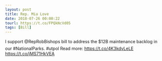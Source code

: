 ```yaml
---
layout: post
title: Rep. Mia Love
date: 2018-07-26 00:00:22
tourl: https://t.co/FPQkNcVd05
tags: [Bill]
---
```

I support @RepRobBishops bill to address the $12B maintenance backlog in our #NationalParks. #utpol
Read more:  https://t.co/4K3kdvLeLE https://t.co/jMS71HkVEA